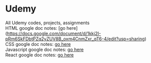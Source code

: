 # Udemy
All Udemy codes, projects, assignments
<br/>
HTML google doc notes: [go here] (https://docs.google.com/document/d/1kkj2I-pRm6SkFDbtPZq2yZUV8B_oxm4CnmZxr_qT6-4/edit?usp=sharing)
<br/>
CSS google doc notes: [go here](https://docs.google.com/document/d/1B6k88VpRrqejS1IBOZjB44kcLOv15V_Revf63zZ-RCA/edit?usp=sharing)
<br/>
Javascript google doc notes: [go here](https://docs.google.com/document/d/1N8RzBg834GopOVjF8RKixtfGxpQNbKpxWa7NTmGZJIo/edit?usp=sharing)
<br/>
React google doc notes: [go here](https://docs.google.com/document/d/1FZCbZOjKCJfmLHk_8Qx7eu3w5HJmZN60POnUGGtOP2A/edit?usp=sharing)
